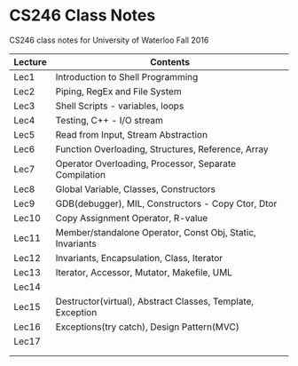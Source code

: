 # CS246 Class Notes

CS246 class notes for University of Waterloo Fall 2016

| Lecture | Contents                                 |
| ------- | ---------------------------------------- |
| Lec1    | Introduction to Shell Programming        |
| Lec2    | Piping, RegEx and File System            |
| Lec3    | Shell Scripts - variables, loops         |
| Lec4    | Testing, C++ - I/O stream                |
| Lec5    | Read from Input, Stream Abstraction      |
| Lec6    | Function Overloading, Structures, Reference, Array |
| Lec7    | Operator Overloading, Processor, Separate Compilation |
| Lec8    | Global Variable, Classes, Constructors   |
| Lec9    | GDB(debugger), MIL, Constructors - Copy Ctor, Dtor |
| Lec10   | Copy Assignment Operator, R-value        |
| Lec11   | Member/standalone Operator, Const Obj, Static, Invariants |
| Lec12   | Invariants, Encapsulation, Class, Iterator |
| Lec13   | Iterator, Accessor, Mutator, Makefile, UML |
| Lec14   |                                          |
| Lec15   | Destructor(virtual), Abstract Classes, Template, Exception |
| Lec16   | Exceptions(try catch), Design Pattern(MVC) |
| Lec17   |                                          |
|         |                                          |
|         |                                          |